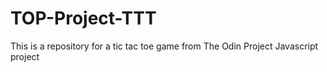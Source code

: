 # TOP-Project-TTT
This is a repository for a tic tac toe game from The Odin Project Javascript project

